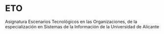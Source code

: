 # ETO
Asignatura Escenarios Tecnológicos en las Organizaciones, de la especialización en Sistemas de la Información de la Universidad de Alicante
